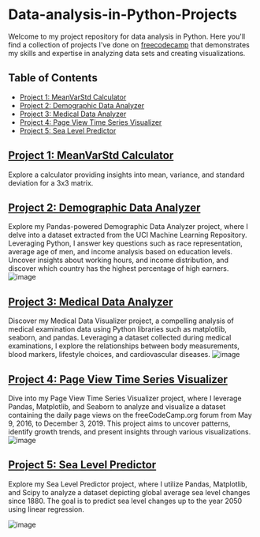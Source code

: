 # Data-analysis-in-Python-Projects

Welcome to my project repository for data analysis in Python. Here you'll find a collection of projects I've done on [freecodecamp](https://www.freecodecamp.org/learn/data-analysis-with-python/) that demonstrates my skills and expertise in analyzing data sets and creating visualizations.

## Table of Contents

- [Project 1: MeanVarStd Calculator](https://github.com/ttu700/Data-analysis-in-Python-Projects/tree/1212e8f9b89dd80e80af205b6387ae1124ed9bce/freecodecamp%20projects/p1%20mean-var-std-calc)
- [Project 2: Demographic Data Analyzer](https://github.com/ttu700/Data-analysis-in-Python-Projects/tree/1212e8f9b89dd80e80af205b6387ae1124ed9bce/freecodecamp%20projects/p2%20demographic-data-analyzer)
- [Project 3: Medical Data Analyzer](https://github.com/ttu700/Data-analysis-in-Python-Projects/tree/1212e8f9b89dd80e80af205b6387ae1124ed9bce/freecodecamp%20projects/p3%20medical-data-visualizer)
- [Project 4: Page View Time Series Visualizer](https://github.com/ttu700/Data-analysis-in-Python-Projects/tree/1212e8f9b89dd80e80af205b6387ae1124ed9bce/freecodecamp%20projects/p4%20page-view-time-series-visualizer)
- [Project 5: Sea Level Predictor](https://github.com/ttu700/Data-analysis-in-Python-Projects/tree/1212e8f9b89dd80e80af205b6387ae1124ed9bce/freecodecamp%20projects/p5%20sea-level-predictor)

## [Project 1: MeanVarStd Calculator](https://github.com/ttu700/Data-analysis-in-Python-Projects/tree/1212e8f9b89dd80e80af205b6387ae1124ed9bce/freecodecamp%20projects/p1%20mean-var-std-calc)
Explore a calculator providing insights into mean, variance, and standard deviation for a 3x3 matrix.

## [Project 2: Demographic Data Analyzer](https://github.com/ttu700/Data-analysis-in-Python-Projects/tree/1212e8f9b89dd80e80af205b6387ae1124ed9bce/freecodecamp%20projects/p2%20demographic-data-analyzer) 
Explore my Pandas-powered Demographic Data Analyzer project, where I delve into a dataset extracted from the UCI Machine Learning Repository. Leveraging Python, I answer key questions such as race representation, average age of men, and income analysis based on education levels. Uncover insights about working hours, and income distribution, and discover which country has the highest percentage of high earners.
![image](https://github.com/ttu700/Data-analysis-in-Python-Projects/assets/68859758/1a0d7f21-c2a1-422a-8dbd-845f1989eb70)

## [Project 3: Medical Data Analyzer](https://github.com/ttu700/Data-analysis-in-Python-Projects/tree/1212e8f9b89dd80e80af205b6387ae1124ed9bce/freecodecamp%20projects/p3%20medical-data-visualizer)
Discover my Medical Data Visualizer project, a compelling analysis of medical examination data using Python libraries such as matplotlib, seaborn, and pandas. Leveraging a dataset collected during medical examinations, I explore the relationships between body measurements, blood markers, lifestyle choices, and cardiovascular diseases.
![image](https://github.com/ttu700/Data-analysis-in-Python-Projects/assets/68859758/48ad1efd-cb39-41e0-a814-986724812710)

## [Project 4: Page View Time Series Visualizer](https://github.com/ttu700/Data-analysis-in-Python-Projects/tree/1212e8f9b89dd80e80af205b6387ae1124ed9bce/freecodecamp%20projects/p4%20page-view-time-series-visualizer) 
Dive into my Page View Time Series Visualizer project, where I leverage Pandas, Matplotlib, and Seaborn to analyze and visualize a dataset containing the daily page views on the freeCodeCamp.org forum from May 9, 2016, to December 3, 2019. This project aims to uncover patterns, identify growth trends, and present insights through various visualizations.
![image](https://github.com/ttu700/Data-analysis-in-Python-Projects/assets/68859758/8dbdedce-ce52-4aa3-be2a-03f7d41cec46)

## [Project 5: Sea Level Predictor](https://github.com/ttu700/Data-analysis-in-Python-Projects/tree/1212e8f9b89dd80e80af205b6387ae1124ed9bce/freecodecamp%20projects/p5%20sea-level-predictor) 
Explore my Sea Level Predictor project, where I utilize Pandas, Matplotlib, and Scipy to analyze a dataset depicting global average sea level changes since 1880. The goal is to predict sea level changes up to the year 2050 using linear regression.

![image](https://github.com/ttu700/Data-analysis-in-Python-Projects/assets/68859758/cbaa138d-7f37-4018-b486-e8197c43dc08)
